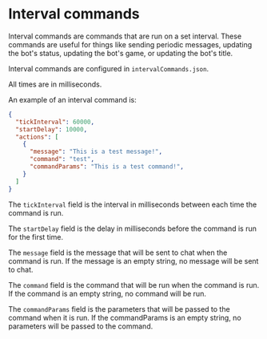 # Interval commands

Interval commands are commands that are run on a set interval. These commands are useful for things like sending periodic messages, updating the bot's status, updating the bot's game, or updating the bot's title.

Interval commands are configured in `intervalCommands.json`.

All times are in milliseconds.

An example of an interval command is:

```json
{
  "tickInterval": 60000,
  "startDelay": 10000,
  "actions": [
    {
      "message": "This is a test message!",
      "command": "test",
      "commandParams": "This is a test command!",
    }
  ]
}
```

The `tickInterval` field is the interval in milliseconds between each time the command is run.

The `startDelay` field is the delay in milliseconds before the command is run for the first time.

The `message` field is the message that will be sent to chat when the command is run. If the message is an empty string, no message will be sent to chat.

The `command` field is the command that will be run when the command is run. If the command is an empty string, no command will be run.

The `commandParams` field is the parameters that will be passed to the command when it is run. If the commandParams is an empty string, no parameters will be passed to the command.
